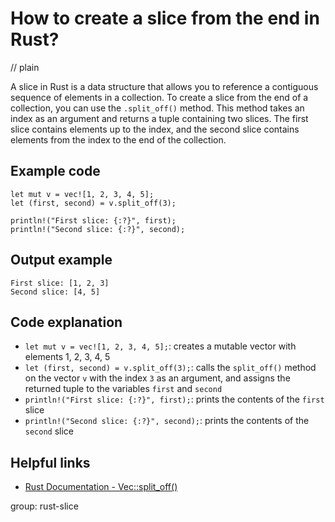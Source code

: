 # How to create a slice from the end in Rust?
// plain

A slice in Rust is a data structure that allows you to reference a contiguous sequence of elements in a collection. To create a slice from the end of a collection, you can use the `.split_off()` method. This method takes an index as an argument and returns a tuple containing two slices. The first slice contains elements up to the index, and the second slice contains elements from the index to the end of the collection.

## Example code

```
let mut v = vec![1, 2, 3, 4, 5];
let (first, second) = v.split_off(3);

println!("First slice: {:?}", first);
println!("Second slice: {:?}", second);
```

## Output example

```
First slice: [1, 2, 3]
Second slice: [4, 5]
```

## Code explanation

- `let mut v = vec![1, 2, 3, 4, 5];`: creates a mutable vector with elements 1, 2, 3, 4, 5
- `let (first, second) = v.split_off(3);`: calls the `split_off()` method on the vector `v` with the index `3` as an argument, and assigns the returned tuple to the variables `first` and `second`
- `println!("First slice: {:?}", first);`: prints the contents of the `first` slice
- `println!("Second slice: {:?}", second);`: prints the contents of the `second` slice

## Helpful links
- [Rust Documentation - Vec::split_off()](https://doc.rust-lang.org/std/vec/struct.Vec.html#method.split_off)

group: rust-slice